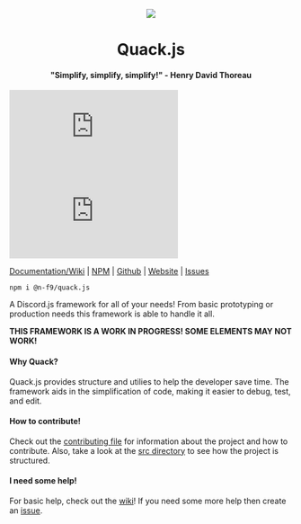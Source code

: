 <p align="center">
  <img src="https://n-f9.github.io/quack.js-website/dancing-duckdancing.gif"/>
  <h1 align="center">Quack.js</h1>
  <h4 align="center">"Simplify, simplify, simplify!" - Henry David Thoreau</h4>
</p>

![npm](https://img.shields.io/npm/dw/@n-f9/quack.js?style=flat-square)
![GitHub package.json version](https://img.shields.io/github/package-json/v/n-f9/quack.js?style=flat-square)


[Documentation/Wiki](https://github.com/N-F9/quack.js/wiki) |
[NPM](https://www.npmjs.com/package/@n-f9/quack.js) |
[Github](https://www.npmjs.com/package/@n-f9/quack.js) |
[Website](https://n-f9.github.io/quack.js-website/) |
[Issues](https://github.com/N-F9/quack.js/issues)

```
npm i @n-f9/quack.js
```

A Discord.js framework for all of your needs! From basic prototyping or production needs this framework is able to handle it all.

**THIS FRAMEWORK IS A WORK IN PROGRESS! SOME ELEMENTS MAY NOT WORK!**

#### Why Quack?

Quack.js provides structure and utilies to help the developer save time. The framework aids in the simplification of code, making it easier to debug, test, and edit.


#### How to contribute!
Check out the [contributing file](https://github.com/N-F9/quack.js/blob/master/CONTRIBUTING.md) for information about the project and how to contribute. Also, take a look at the [src directory](https://github.com/N-F9/quack.js/tree/master/src) to see how the project is structured.

#### I need some help!
For basic help, check out the [wiki](https://github.com/N-F9/quack.js/wiki)! If you need some more help then create an [issue](https://github.com/N-F9/quack.js/issues).